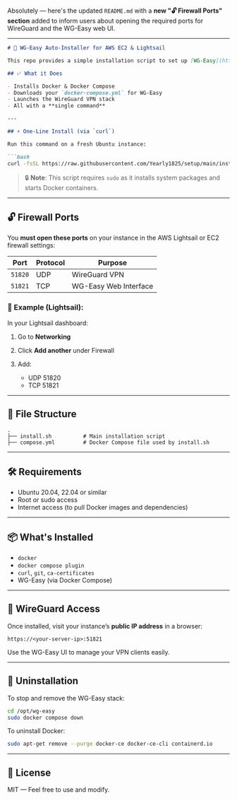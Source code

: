 Absolutely — here's the updated `README.md` with a **new "🔓 Firewall Ports" section** added to inform users about opening the required ports for WireGuard and the WG-Easy web UI.

---

````markdown
# 🚀 WG-Easy Auto-Installer for AWS EC2 & Lightsail

This repo provides a simple installation script to set up [WG-Easy](https://github.com/WeeJeWel/wg-easy) on Ubuntu-based **Amazon EC2 or Lightsail instances** using Docker.

## ✅ What it Does

- Installs Docker & Docker Compose
- Downloads your `docker-compose.yml` for WG-Easy
- Launches the WireGuard VPN stack
- All with a **single command**

---

## ⚡️ One-Line Install (via `curl`)

Run this command on a fresh Ubuntu instance:

```bash
curl -fsSL https://raw.githubusercontent.com/Yearly1825/setup/main/install.sh | sudo bash
````

> 🔒 **Note**: This script requires `sudo` as it installs system packages and starts Docker containers.

---

## 🔓 Firewall Ports

You **must open these ports** on your instance in the AWS Lightsail or EC2 firewall settings:

| Port    | Protocol | Purpose               |
| ------- | -------- | --------------------- |
| `51820` | UDP      | WireGuard VPN         |
| `51821` | TCP      | WG-Easy Web Interface |

### 🔧 Example (Lightsail):

In your Lightsail dashboard:

1. Go to **Networking**
2. Click **Add another** under Firewall
3. Add:

   * UDP 51820
   * TCP 51821

---

## 📁 File Structure

```
.
├── install.sh          # Main installation script
├── compose.yml         # Docker Compose file used by install.sh
```

---

## 🛠 Requirements

* Ubuntu 20.04, 22.04 or similar
* Root or sudo access
* Internet access (to pull Docker images and dependencies)

---

## 📦 What's Installed

* `docker`
* `docker compose plugin`
* `curl`, `git`, `ca-certificates`
* WG-Easy (via Docker Compose)

---

## 🔐 WireGuard Access

Once installed, visit your instance’s **public IP address** in a browser:

```
https://<your-server-ip>:51821
```

Use the WG-Easy UI to manage your VPN clients easily.

---

## 🧼 Uninstallation

To stop and remove the WG-Easy stack:

```bash
cd /opt/wg-easy
sudo docker compose down
```

To uninstall Docker:

```bash
sudo apt-get remove --purge docker-ce docker-ce-cli containerd.io
```

---

## 🧾 License

MIT — Feel free to use and modify.

